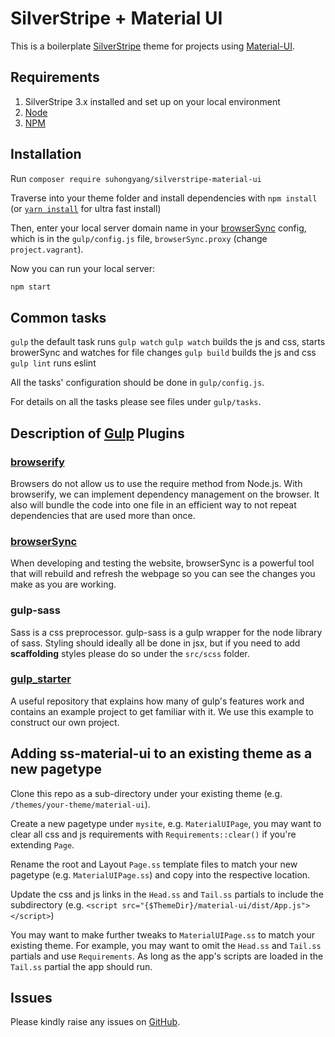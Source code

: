 SilverStripe + Material UI
==========================

This is a boilerplate [SilverStripe](http://www.silverstripe.org) theme for projects using [Material-UI](http://callemall.github.io/material-ui/).

## Requirements

1. SilverStripe 3.x installed and set up on your local environment
2. [Node](https://nodejs.org)
3. [NPM](https://www.npmjs.com)

## Installation

Run `composer require suhongyang/silverstripe-material-ui`

Traverse into your theme folder and install dependencies with `npm install`
(or [`yarn install`](https://yarnpkg.com/) for ultra fast install)

Then, enter your local server domain name in your [browserSync](http://www.browsersync.io/) config,
which is in the `gulp/config.js` file, `browserSync.proxy` (change `project.vagrant`).

Now you can run your local server:
```sh
npm start
```

## Common tasks

`gulp` the default task runs `gulp watch`
`gulp watch` builds the js and css, starts browerSync and watches for file changes
`gulp build` builds the js and css
`gulp lint` runs eslint

All the tasks' configuration should be done in `gulp/config.js`.

For details on all the tasks please see files under `gulp/tasks`.

## Description of [Gulp](https://github.com/gulpjs/gulp) Plugins

### [browserify](https://github.com/substack/node-browserify)

Browsers do not allow us to use the require method from Node.js.
With browserify, we can implement dependency management on the browser.
It also will bundle the code into one file in an efficient way to not repeat dependencies that are used more than once.

### [browserSync](http://www.browsersync.io/)

When developing and testing the website, browserSync is a powerful tool that will rebuild and refresh the webpage so 
you can see the changes you make as you are working.

### gulp-sass

Sass is a css preprocessor. gulp-sass is a gulp wrapper for the node library of sass. 
Styling should ideally all be done in jsx, but if you need to add **scaffolding** styles please do so under the 
`src/scss` folder.

### [gulp_starter](https://github.com/greypants/gulp-starter)

A useful repository that explains how many of gulp's features work and contains an example project to get familiar with 
it. We use this example to construct our own project.

## Adding ss-material-ui to an existing theme as a new pagetype

Clone this repo as a sub-directory under your existing theme 
(e.g. `/themes/your-theme/material-ui`).

Create a new pagetype under `mysite`, e.g. `MaterialUIPage`, you may want to clear all css and js 
requirements with `Requirements::clear()` if you're extending `Page`.

Rename the root and Layout `Page.ss` template files to match your new pagetype 
(e.g. `MaterialUIPage.ss`) and copy into the respective location.

Update the css and js links in the `Head.ss` and `Tail.ss` partials to include the subdirectory
(e.g. `<script src="{$ThemeDir}/material-ui/dist/App.js"></script>`)

You may want to make further tweaks to `MaterialUIPage.ss` to match your existing theme. 
For example, you may want to omit the `Head.ss` and `Tail.ss` partials and use `Requirements`. 
As long as the app's scripts are loaded in the `Tail.ss` partial the app should run.

## Issues

Please kindly raise any issues on [GitHub](https://github.com/suhongyang/material-ui/issues).
